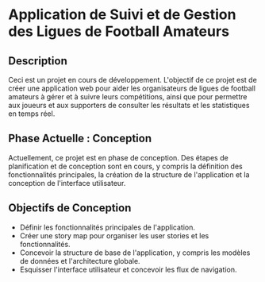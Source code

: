 # Application de Suivi et de Gestion des Ligues de Football Amateurs

## Description
Ceci est un projet en cours de développement. L'objectif de ce projet est de créer une application web pour aider les organisateurs de ligues de football amateurs à gérer et à suivre leurs compétitions,
ainsi que pour permettre aux joueurs et aux supporters de consulter les résultats et les statistiques en temps réel.

## Phase Actuelle : Conception
Actuellement, ce projet est en phase de conception. Des étapes de planification et de conception sont en cours, y compris la définition des fonctionnalités principales,
la création de la structure de l'application et la conception de l'interface utilisateur.

## Objectifs de Conception
- Définir les fonctionnalités principales de l'application.
- Créer une story map pour organiser les user stories et les fonctionnalités.
- Concevoir la structure de base de l'application, y compris les modèles de données et l'architecture globale.
- Esquisser l'interface utilisateur et concevoir les flux de navigation.

